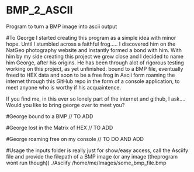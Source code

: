 # BMP_2_ASCII
Program to turn a BMP image into ascii output

#To George
I started creating this program as a simple idea with minor hope. Until I stumbled across a faithful frog.....
I discovered him on the NatGeo photography website and instantly formed a bond with him.
With him by my side creating this project we grew close and I decided to name him George, after his origins.
He has been through alot of rigorous testing working on this project, as yet unfinished. bound to a BMP file, eventually freed to HEX data and soon to be a free frog in Ascii form roaming the internet through this GitHub repo in the form of a console application, to meet anyone who is worthy if his acquaintence.

If you find me, in this ever so lonely part of the internet and github, I ask.... Would you like to bring george over to meet you?

#George bound to a BMP
// TO ADD

#George lost in the Matrix of HEX
// TO ADD

#George roaming free on my console
// TO DO AND ADD

#Usage
the inputs folder is really just for show/easy access, call the Asciify file and provide the filepath of a BMP image (or any image
(theprogram wont run though))
./Asciify /home/me/Images/some_bmp_file.bmp